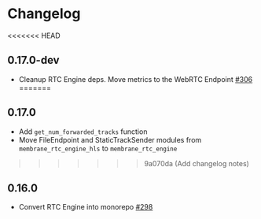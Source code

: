 # Changelog

<<<<<<< HEAD
## 0.17.0-dev
* Cleanup RTC Engine deps. Move metrics to the WebRTC Endpoint [#306](https://github.com/jellyfish-dev/membrane_rtc_engine/pull/306)
=======

## 0.17.0
* Add `get_num_forwarded_tracks` function
* Move FileEndpoint and StaticTrackSender modules from `membrane_rtc_engine_hls` to `membrane_rtc_engine`
>>>>>>> 9a070da (Add changelog notes)

## 0.16.0
* Convert RTC Engine into monorepo [#298](https://github.com/jellyfish-dev/membrane_rtc_engine/pull/298)

